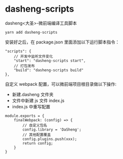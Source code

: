 # dasheng-scripts

dasheng&lt;大圣>-微前端编译工具脚本

```
yarn add dasheng-scripts
```

安装好之后，在 package.json 里面添加以下运行脚本指令：

```
"scripts": {
    // 开发中监听文件变化
    "start": "dasheng-scripts start",
    // 打包发布
    "build": "dasheng-scripts build"
},
```

自定义 webpack 配置，可以微前端项目根目录做以下操作:

-   新建.dasheng 文件夹
-   文件中新建 js 文件 index.js
-   index.js 中重写配置

```
module.exports = {
    finalWebpack: (config) => {
        // 自定义包名
        config.library = 'DaSheng';
        // 其他配置覆盖
        config.plugins.push(xxx);
        return config;
    }
}
```
